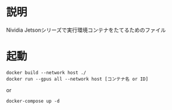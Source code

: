 # 説明
Nividia Jetsonシリーズで実行環境コンテナをたてるためのファイル

# 起動
```
docker build --network host ./
docker run --gpus all --network host [コンテナ名 or ID]
```
or
```
docker-compose up -d
```
